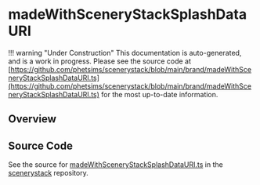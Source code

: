 # madeWithSceneryStackSplashDataURI

!!! warning "Under Construction"
    This documentation is auto-generated, and is a work in progress. Please see the source code at
    [https://github.com/phetsims/scenerystack/blob/main/brand/madeWithSceneryStackSplashDataURI.ts](https://github.com/phetsims/scenerystack/blob/main/brand/madeWithSceneryStackSplashDataURI.ts) for the most up-to-date information.

## Overview





## Source Code

See the source for [madeWithSceneryStackSplashDataURI.ts](https://github.com/phetsims/scenerystack/blob/main/brand/madeWithSceneryStackSplashDataURI.ts) in the [scenerystack](https://github.com/phetsims/scenerystack) repository.
